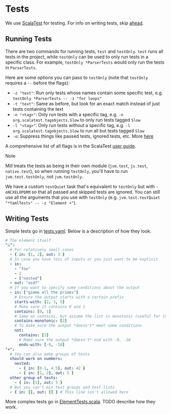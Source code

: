# Tests

We use [ScalaTest](https://www.scalatest.org/) for testing.
For info on writing tests, skip [ahead](#writing-tests).

## Running Tests

There are two commands for running tests, `test` and `testOnly`. `test` runs all
tests in the project, while `testOnly` can be used to only run tests in a specific class.
For example, `testOnly *ParserTests` would only run the tests in `ParserTests`.

Here are some options you can pass to `testOnly`
(note that `testOnly` requires a `--` before the flags):

- `-z "text"`: Run only tests whose names contain some specific test,
  e.g. `testOnly *ParserTests -- -z "for loops"`
- `-t "text"`: Same as before, but look for an exact match instead of
  just tests containing the text
- `-n "<tag>"`: Only run tests with a specific tag, e.g. `-n org.scalatest.tagobjects.Slow`
  to only run tests tagged `Slow`
- `-l "<tag>"`: Only run tests *without* a specific tag, e.g. `-l org.scalatest.tagobjects.Slow`
  to run all but tests tagged `Slow`
- `-o`: Suppress things like passed tests, ignored tests, etc.
  More [here](https://www.scalatest.org/user_guide/using_the_runner#configuringReporters)

A comprehensive list of all flags is in the ScalaTest
[user guide](https://www.scalatest.org/user_guide/using_the_runner).

> [!note]
> Mill treats the tests as being in their own module (`jvm.test`, `js.test`, `native.test`),
> so when running `testOnly`, you'll have to run `jvm.test.testOnly`, not `jvm.testOnly`.
>
> We have a custom `testQuiet` task that's equivalent to `testOnly` but with
> `-oNCXELOPQRM` so that all passed and skipped tests are ignored. You can still use
> all the arguments that you use with `testOnly` (e.g. `jvm.test.testQuiet "*YamlTests" -- -z "Element +"`).

## Writing Tests

Simple tests go in [tests.yaml](/shared/test/resources/tests.yaml). Below is
a description of how they look.

```yaml
# The element itself
"ඞ":
  # For relatively small cases
  - { in: [1, 2], out: 3 }
  # In case you have lots of inputs or you just want to be explicit
  - in:
    - "foo"
    - 2
    - ["nested"]
  - out: "asdf"
  # If you want to specify some conditions about the output
  - in: ["gimme all the primes"]
    # Ensure the output starts with a certain prefix
    starts-with: [2, 3, 5]
    # Make sure it contains 0 and 1
    contains: [0, 1]
    # Same as contains, but assume the list is monotonic (useful for infinite lists)
    contains-monotonic: [2]
    # To make sure the output *doesn't* meet some conditions
    not:
      contains: [3]
      # Make sure the output *doesn't* end with -9, -10
      ends-with: [-9, -10]
"+":
  # You can also make groups of tests
  should work on numbers:
    nested:
      - { in: [0.1, 4.5], out: 42 }
      - { in: [1, 2], out: 5 }
  other group of tests:
    - { in: [1], out: 5 }
  # But you can't mix test groups and test lists
  - { in: [], out: [] } # This line isn't allowed here
```

More complex tests go in [ElementTests.scala](/shared/test/src/vyxal/ElementTests.scala).
TODO describe how they work.

